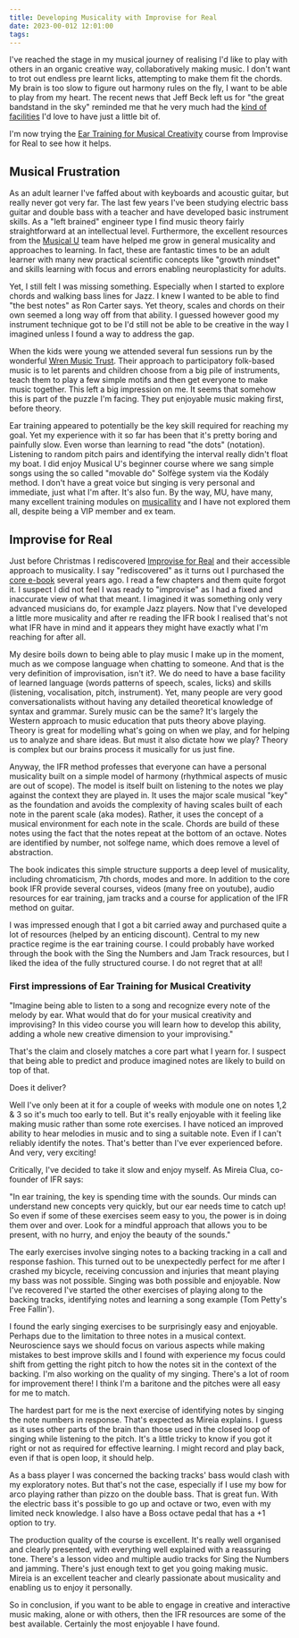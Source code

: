 ```yaml
---
title: Developing Musicality with Improvise for Real
date: 2023-00-012 12:01:00
tags:
---
```


I've reached the stage in my musical journey of realising I'd like to play with others in an organic creative way, collaboratively making music. I don't want to trot out endless pre learnt licks, attempting to make them fit the chords. My brain is too slow to figure out harmony rules on the fly, I want to be able to play from my heart. The recent news that Jeff Beck left us for "the great bandstand in the sky" reminded me that he very much had the [kind of facilities](https://www.classicfm.com/composers/puccini/jeff-beck-electric-guitar-nessun-dorma/) I'd love to have just a little bit of.

I'm now trying the [Ear Training for Musical Creativity](https://improviseforreal.com/products/ear-training-musical-creativity) course from Improvise for Real to see how it helps.

## Musical Frustration

As an adult learner I've faffed about with keyboards and acoustic guitar, but really never got very far. The last few years I've been studying electric bass guitar and double bass with a teacher and have developed basic instrument skills. As a "left brained" engineer type I find music theory fairly straightforward at an intellectual level. Furthermore, the excellent resources from the [Musical U](https://www.musical-u.com/) team have helped me grow in general musicality and approaches to learning. In fact, these are fantastic times to be an adult learner with many new practical scientific concepts like "growth mindset" and skills learning with focus and errors enabling neuroplasticity for adults. 

Yet, I still felt I was missing something. Especially when I started to explore chords and walking bass lines for Jazz. I knew I wanted to be able to find "the best notes" as Ron Carter says. Yet theory, scales and chords on their own seemed a long way off from that ability. I guessed however good my instrument technique got to be I'd still not be able to be creative in the way I imagined unless I found a way to address the gap.

When the kids were young we attended several fun sessions run by the wonderful [Wren Music Trust](https://www.wrenmusic.co.uk). Their approach to participatory folk-based music is to let parents and children choose from a big pile of instruments, teach them to play a few simple motifs and then get everyone to make music together. This left a big impression on me. It seems that somehow this is part of the puzzle I'm facing. They put enjoyable music making first, before theory.

Ear training appeared to potentially be the key skill required for reaching my goal. Yet my experience with it so far has been that it's pretty boring and painfully slow. Even worse than learning to read "the dots" (notation). Listening to random pitch pairs and identifying the interval really didn't float my boat. I did enjoy Musical U's beginner course where we sang simple songs using the so called "movable do" Solfège system via the Kodály method. I don't have a great voice but singing is very personal and immediate, just what I'm after. It's also fun. By the way, MU, have many, many excellent training modules on [musicallity](https://www.musical-u.com/modules/) and I have not explored them all, despite being a VIP member and ex team. 

## Improvise for Real 

Just before Christmas I rediscovered [Improvise for Real](https://improviseforreal.com) and their accessible approach to musicality. I say "rediscovered" as it turns out I purchased the [core e-book](https://improviseforreal.com/learning-materials) several years ago. I read a few chapters and them quite forgot it. I suspect I did not feel I was ready to "improvise" as I had a fixed and inaccurate view of what that meant. I imagined it was something only very advanced musicians do, for example Jazz players. Now that I've developed a little more musicality and after re reading the IFR book I realised that's not what IFR have in mind and it appears they might have exactly what I'm reaching for after all.

My desire boils down to being able to play music I make up in the moment, much as we compose language when chatting to someone. And that is the very definition of improvisation, isn't it?. We do need to have a base facility of learned language (words patterns of speech, scales, licks) and skills (listening, vocalisation, pitch, instrument). Yet, many people are very good conversationalists without having any detailed theoretical knowledge of syntax and grammar. Surely music can be the same? It's largely the Western approach to music education that puts theory above playing. Theory is great for modelling what's going on when we play, and for helping us to analyze and share ideas. But must it also dictate how we play? Theory is complex but our brains process it musically for us just fine.

Anyway, the IFR method professes that everyone can have a personal musicality built on a simple model of harmony (rhythmical aspects of music are out of scope). The model is itself built on listening to the notes we play against the context they are played in. It uses the major scale musical "key" as the foundation and avoids the complexity of having scales built of each note in the parent scale (aka modes). Rather, it uses the concept of a musical environment for each note in the scale. Chords are build of these notes using the fact that the notes repeat at the bottom of an octave. Notes are identified by number, not solfege name, which does remove a level of abstraction. 

The book indicates this simple structure supports a deep level of musicality, including chromaticism, 7th chords, modes and more. In addition to the core book IFR provide several courses, videos (many free on youtube), audio resources for ear training, jam tracks and a course for application of the IFR method on guitar.

I was impressed enough that I got a bit carried away and purchased quite a lot of resources (helped by an enticing discount). Central to my new practice regime is the ear training course. I could probably have worked through the book with the Sing the Numbers and Jam Track resources, but I liked the idea of the fully structured course. I do not regret that at all!

### First impressions of Ear Training for Musical Creativity

"Imagine being able to listen to a song and recognize every note of the melody by ear. What would that do for your musical creativity and improvising? In this video course you will learn how to develop this ability, adding a whole new creative dimension to your improvising."

That's the claim and closely matches a core part what I yearn for. I suspect that being able to predict and produce  imagined notes are likely to build on top of that. 

Does it deliver? 

Well I've only been at it for a couple of weeks with module one on notes 1,2 & 3 so it's much too early to tell. But it's really enjoyable with it feeling like making music rather than some rote exercises. I have noticed an improved ability to hear melodies in music and to sing a suitable note. Even if I can't reliably identify the notes. That's better than I've ever experienced before. And very, very exciting! 

Critically, I've decided to take it slow and enjoy myself. As Mireia Clua, co-founder of IFR says:

"In ear training, the key is spending time with the sounds. Our minds can understand new concepts very quickly, but our ear needs time to catch up! So even if some of these exercises seem easy to you, the power is in doing them over and over. Look for a mindful approach that allows you to be present, with no hurry, and enjoy the beauty of the sounds."

The early exercises involve singing notes to a backing tracking in a call and response fashion. This turned out to be unexpectedly perfect for me after I crashed my bicycle, receiving concussion and injuries that meant playing my bass was not possible. Singing was both possible and enjoyable. Now I've recovered I've started the other exercises of playing along to the backing tracks, identifying notes and learning a song example (Tom Petty's Free Fallin'). 

I found the early singing exercises to be surprisingly easy and enjoyable. Perhaps due to the limitation to three notes in a musical context. Neuroscience says we should focus on various aspects while making mistakes to best improve skills and I found with experience my focus could shift from getting the right pitch to how the notes sit in the context of the backing. I'm also working on the quality of my singing. There's a lot of room for improvement there! I think I'm a baritone and the pitches were all easy for me to match.

The hardest part for me is the next exercise of identifying notes by singing the note numbers in response. That's expected as Mireia explains. I guess as it uses other parts of the brain than those used in the closed loop of singing while listening to the pitch. It's a little tricky to know if you got it right or not as required for effective learning. I might record and play back, even if that is open loop, it should help.

As a bass player I was concerned the backing tracks' bass would clash with my exploratory notes. But that's not the case, especially if I use my bow for arco playing rather than pizzo on the double bass. That is great fun. With the electric bass it's possible to go up and octave or two, even with my limited neck knowledge. I also have a Boss octave pedal that has a +1 option to try.

The production quality of the course is excellent. It's really well organised and clearly presented, with everything well explained with a reassuring tone. There's a lesson video and multiple audio tracks for Sing the Numbers and jamming. There's just enough text to get you going making music. Mireia is an excellent teacher and clearly passionate about musicality and enabling us to enjoy it personally.

So in conclusion, if you want to be able to engage in creative and interactive music making, alone or with others, then the IFR resources are some of the best available. Certainly the most enjoyable I have found.
